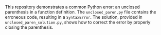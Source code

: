 This repository demonstrates a common Python error: an unclosed parenthesis in a function definition.  The `unclosed_paren.py` file contains the erroneous code, resulting in a `SyntaxError`. The solution, provided in `unclosed_paren_solution.py`, shows how to correct the error by properly closing the parenthesis.
